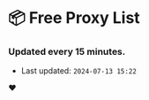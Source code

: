 # :package: Free Proxy List
### Updated every 15 minutes.

- Last updated: `2024-07-13 15:22`

:heart:
